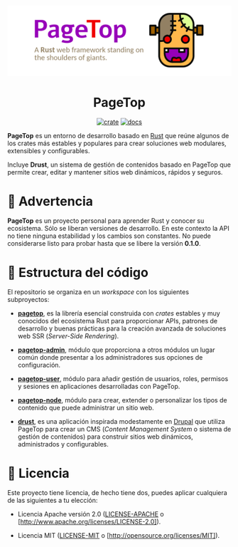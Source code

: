 <div align="center">

  <img src="https://raw.githubusercontent.com/manuelcillero/pagetop/main/pagetop/static/pagetop-banner.png" />

  <h1>PageTop</h1>

  [![crate](https://img.shields.io/crates/v/pagetop.svg)](https://crates.io/crates/pagetop)
  [![docs](https://docs.rs/pagetop/badge.svg)](https://docs.rs/pagetop)

</div>

**PageTop** es un entorno de desarrollo basado en [Rust](https://www.rust-lang.org/es/) que reúne
algunos de los crates más estables y populares para crear soluciones web modulares, extensibles y
configurables.

Incluye **Drust**, un sistema de gestión de contenidos basado en PageTop que permite crear, editar y
mantener sitios web dinámicos, rápidos y seguros.


# 🚧 Advertencia

**PageTop** es un proyecto personal para aprender Rust y conocer su ecosistema. Sólo se liberan
versiones de desarrollo. En este contexto la API no tiene ninguna estabilidad y los cambios son
constantes. No puede considerarse listo para probar hasta que se libere la versión **0.1.0**.


# 📂 Estructura del código

El repositorio se organiza en un *workspace* con los siguientes subproyectos:

* **[pagetop](https://github.com/manuelcillero/pagetop/tree/main/pagetop)**, es la librería esencial
  construida con *crates* estables y muy conocidos del ecosistema Rust para proporcionar APIs,
  patrones de desarrollo y buenas prácticas para la creación avanzada de soluciones web SSR
  (*Server-Side Rendering*).

* **[pagetop-admin](https://github.com/manuelcillero/pagetop/tree/main/pagetop-admin)**, módulo que
  proporciona a otros módulos un lugar común donde presentar a los administradores sus opciones de
  configuración.

* **[pagetop-user](https://github.com/manuelcillero/pagetop/tree/main/pagetop-user)**, módulo para
  añadir gestión de usuarios, roles, permisos y sesiones en aplicaciones desarrolladas con PageTop.

* **[pagetop-node](https://github.com/manuelcillero/pagetop/tree/main/pagetop-node)**, módulo para
  crear, extender o personalizar los tipos de contenido que puede administrar un sitio web.

* **[drust](https://github.com/manuelcillero/pagetop/tree/main/drust)**, es una aplicación
  inspirada modestamente en [Drupal](https://www.drupal.org) que utiliza PageTop para crear un CMS
  (*Content Management System* o sistema de gestión de contenidos) para construir sitios web
  dinámicos, administrados y configurables.


# 📜 Licencia

Este proyecto tiene licencia, de hecho tiene dos, puedes aplicar cualquiera de las siguientes a tu
elección:

* Licencia Apache versión 2.0
  ([LICENSE-APACHE](https://github.com/manuelcillero/pagetop/blob/main/LICENSE-APACHE) o
  [http://www.apache.org/licenses/LICENSE-2.0]).

* Licencia MIT
  ([LICENSE-MIT](https://github.com/manuelcillero/pagetop/blob/main/LICENSE-MIT) o
  [http://opensource.org/licenses/MIT]).
